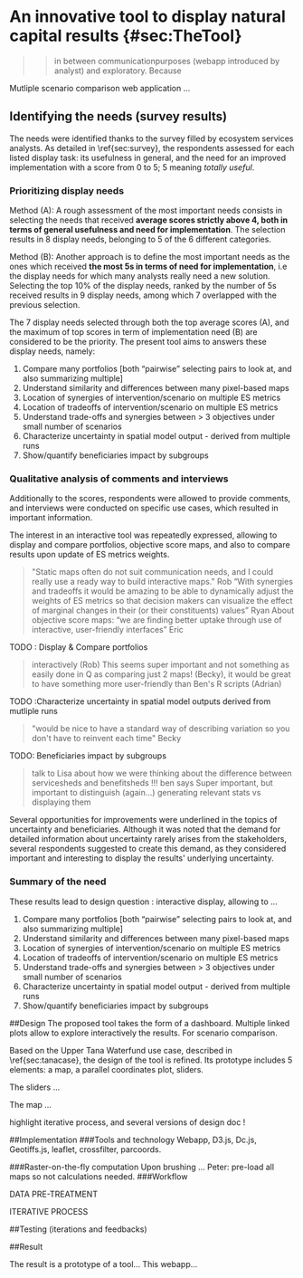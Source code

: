 # An innovative tool to display natural capital results {#sec:TheTool}

>> in between communicationpurposes (webapp introduced by analyst) and exploratory. Because
>> 
Mutliple scenario comparison web application ...
## Identifying the needs (survey results)

The needs were identified thanks to the survey filled by ecosystem services analysts. As detailed in \ref{sec:survey}, the respondents assessed for each listed display task: its usefulness in general, and the need for an improved implementation with a score from 0 to 5; 5 meaning *totally useful*. 

### Prioritizing display needs

Method (A): A rough assessment of the most important needs consists in selecting the needs that received **average scores strictly above 4, both in terms of general usefulness and need for implementation**. The selection results in 8 display needs, belonging to 5 of the 6 different categories. 

Method (B): Another approach is to define the most important needs as the ones which received **the most 5s in terms of need for implementation**, i.e the display needs for which many analysts really need a new solution. Selecting the top 10% of the display needs, ranked by the number of 5s received results in 9 display needs, among which 7 overlapped with the previous selection. 

The 7 display needs selected through both the top average scores (A), and the maximum of top scores in term of implementation need (B) are considered to be the priority. The present tool aims to answers these display needs, namely: 

1. Compare many portfolios [both “pairwise” selecting pairs to look at, and also summarizing multiple]
2. Understand similarity and differences between many pixel-based maps
3. Location of synergies of intervention/scenario on multiple ES metrics
4. Location of tradeoffs of intervention/scenario on multiple ES metrics
5. Understand trade-offs and synergies between > 3 objectives under small number of scenarios
6. Characterize uncertainty in spatial model output - derived from multiple runs
7. Show/quantify beneficiaries impact by subgroups

### Qualitative analysis of comments and interviews
Additionally to the scores, respondents were allowed to provide comments, and interviews were conducted on specific use cases, which resulted in important information.

The interest in an interactive tool was repeatedly expressed, allowing to display and compare portfolios, objective score maps, and also to compare results upon update of ES metrics weights.
>"Static maps often do not suit communication needs, and I could really use a ready way to build interactive maps." Rob
>  “With synergies and tradeoffs it would be amazing to be able to dynamically adjust the weights of ES metrics so that decision makers can visualize the effect of marginal changes in their (or their constituents) values” Ryan
> About objective score maps: “we are finding better uptake through use of interactive, user-friendly interfaces” Eric

TODO : Display & Compare portfolios
> interactively (Rob)
> This seems super important and not something as easily done in Q as comparing just 2 maps! (Becky), 
> it would be great to have something more user-friendly than Ben's R scripts (Adrian)

TODO :Characterize uncertainty in spatial model outputs derived from mutliple runs
> "would be nice to have a standard way of describing variation so you don't have to reinvent each time" Becky

TODO: Beneficiaries impact by subgroups
>  talk to Lisa about how we were thinking about the difference between servicesheds and benefitsheds !!!
> ben says Super important, but important to distinguish (again...) generating relevant stats vs displaying them 

Several opportunities for improvements were underlined in the topics of uncertainty and beneficiaries. Although it was noted that the demand for detailed information about uncertainty rarely arises from the stakeholders, several respondents suggested to create this demand, as they considered important and interesting to display the results' underlying uncertainty.

### Summary of the need
These results lead to design question : 
interactive display, allowing to ...

1. Compare many portfolios [both “pairwise” selecting pairs to look at, and also summarizing multiple]
2. Understand similarity and differences between many pixel-based maps
3. Location of synergies of intervention/scenario on multiple ES metrics
4. Location of tradeoffs of intervention/scenario on multiple ES metrics
5. Understand trade-offs and synergies between > 3 objectives under small number of scenarios
6. Characterize uncertainty in spatial model output - derived from multiple runs
7. Show/quantify beneficiaries impact by subgroups


##Design
The proposed tool takes the form of a dashboard. Multiple linked plots allow to explore interactively the results.
For scenario comparison.

Based on the Upper Tana Waterfund use case, described in \ref{sec:tanacase}, the design of the tool is refined. Its prototype includes 5 elements: a map, a parallel coordinates plot, sliders.

The sliders ...

The map ...

highlight iterative process, and several versions of design doc !

##Implementation
###Tools and technology
Webapp,
D3.js, Dc.js, Geotiffs.js, leaflet, crossfilter, parcoords.

###Raster-on-the-fly computation
Upon brushing ...
Peter: pre-load all maps so not calculations needed.
###Workflow

DATA PRE-TREATMENT

ITERATIVE PROCESS


##Testing
(iterations and feedbacks)

##Result

The result is a prototype of a tool... This webapp...

